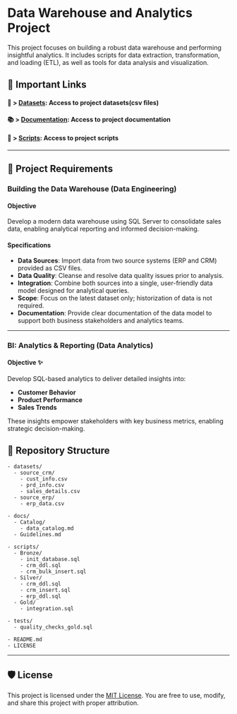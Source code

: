 # Data Warehouse and Analytics Project 

This project focuses on building a robust data warehouse and performing insightful analytics. It includes scripts for data extraction, transformation, and loading (ETL), as well as tools for data analysis and visualization.

## 🔗 Important Links

#### 📂 > [Datasets](datasets): Access to project datasets(csv files)

#### 📚 > [Documentation](docs): Access to project documentation

#### 📜 > [Scripts](scripts): Access to project scripts

---


## 🚀 Project Requirements

### Building the Data Warehouse (Data Engineering)

#### Objective
Develop a modern data warehouse using SQL Server to consolidate sales data, enabling analytical reporting and informed decision-making.

#### Specifications
*   **Data Sources**: Import data from two source systems (ERP and CRM) provided as CSV files.
*   **Data Quality**: Cleanse and resolve data quality issues prior to analysis.
*   **Integration**: Combine both sources into a single, user-friendly data model designed for analytical queries.
*   **Scope**: Focus on the latest dataset only; historization of data is not required.
*   **Documentation**: Provide clear documentation of the data model to support both business stakeholders and analytics teams.

---

### BI: Analytics & Reporting (Data Analytics)

#### Objective ✨
Develop SQL-based analytics to deliver detailed insights into:
*   **Customer Behavior**
*   **Product Performance**
*   **Sales Trends**

These insights empower stakeholders with key business metrics, enabling strategic decision-making.

## 📁 Repository Structure

```
- datasets/
  - source_crm/
    - cust_info.csv
    - prd_info.csv
    - sales_details.csv
  - source_erp/
    - erp_data.csv

- docs/
  - Catalog/
    - data_catalog.md
  - Guidelines.md

- scripts/
  - Bronze/
    - init_database.sql
    - crm_ddl.sql
    - crm_bulk_insert.sql
  - Silver/
    - crm_ddl.sql
    - crm_insert.sql
    - erp_ddl.sql
  - Gold/
    - integration.sql

- tests/
  - quality_checks_gold.sql

- README.md
- LICENSE
```


---

## 🛡️ License

This project is licensed under the [MIT License](LICENSE). You are free to use, modify, and share this project with proper attribution.
